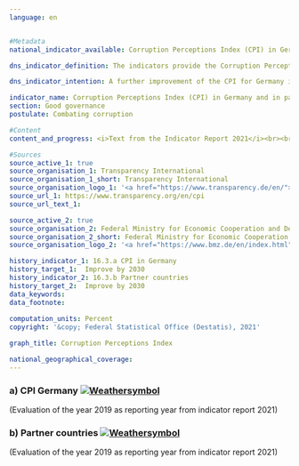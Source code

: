 ```yaml
---
language: en    


#Metadata    
national_indicator_available: Corruption Perceptions Index (CPI) in Germany and in partner countries of German development assistance    

dns_indicator_definition: The indicators provide the Corruption Perceptions Index (CPI) from Transparency International for Germany (16.3.a) as well as the number of partner countries of German development assistance whose CPI has improved compared with 2012 (16.3.b). The CPI measures how strongly corruption in the public sector is perceived in a country.    

dns_indicator_intention: A further improvement of the CPI for Germany is targeted for 2030. In addition, the CPI in the majority of partner countries involved in German development assistance should also improve. The base year in each case is 2012.    

indicator_name: Corruption Perceptions Index (CPI) in Germany and in partner countries of German development assistance    
section: Good governance    
postulate: Combating corruption    

#Content    
content_and_progress: <i>Text from the Indicator Report 2021</i><br><br>The CPI is a composite indicator that is based on various expert as well as corporate surveys on the perception of corruption in the public sector. Depending on the particular survey, different understandings of corruption may serve as a basis and the sources for the calculation may change over time. The index includes countries for which at least three selected surveys are available. As such, the CPI is the most comprehensive overview study on perceived public sector corruption.<br><br><br><br>In its analysis of the CPI, the Joint Research Centre of the European Commission points out that, the statistical significance of the change must also be examined when the results are interpreted and that even in the case of statistically significant differences, the results of this indicator should be interpreted with caution.<br><br><br><br>Compared to 2012, Germany’ score improved from 79 to 81 points in 2017. This figure has not changed since 2015, which means that Germany has moved down to twelfth place in the ranking. Though, compared with 2012, this change should not be viewed as statistically significant (at a significance level of 5&nbsp;%).<br><br><br><br>The Federal Statistical Office also gathers information on the topic of corruption as part of its satisfaction survey on official services. According to this survey, during their contact with public authorities 3.7&nbsp;% of the population had the impression in 2017 that public service employees were susceptible to corruption. In the corresponding survey of companies, 2.4&nbsp;% of companies had the impression that public service employees were open to corruption.<br><br><br><br>The Police Crime Statistics (PKS) record all criminal matters that become known to the police. In 2017, 961 cases of accepting/granting a benefit as well as taking/offering a bribe were recorded in the public sector. Furthermore, the PKS also list cases where bribes were taken or offered in commercial practice as well as concomitant offences of corruption such as fraud and breach of trust, document forgery, agreements in restriction of competition upon invitations to tender, obstruction of punishment, false certification in public office and violation of official secrecy.<br><br><br><br>With reference to German development assistance, 42 of the 85 partner countries evaluated by the CPI scored better in 2017 compared with 2012. In the review period, the number of partner countries developing in a positive direction has increased each year up to 2015. Their number stagnated in 2016 and declined slightly in 2017. As many as 21 partner countries of German development assistance reported a statistically significant improvement (at a significance level of 5&nbsp;%) in 2017 compared with 2012. In 2014, six partner countries had reported a significant improvement.    

#Sources    
source_active_1: true
source_organisation_1: Transparency International
source_organisation_1_short: Transparency International
source_organisation_logo_1: '<a href="https://www.transparency.de/en/"><img src="https://g205sdgs.github.io/sdg-indicators/public/logosEn/ta.png" alt=" Transparency International" title="Click here to visit the homepage of the organization" style="border: transparent"/></a>'
source_url_1: https://www.transparency.org/en/cpi                        
source_url_text_1:                         

source_active_2: true
source_organisation_2: Federal Ministry for Economic Cooperation and Development (BMZ)
source_organisation_2_short: Federal Ministry for Economic Cooperation and Development
source_organisation_logo_2: '<a href="https://www.bmz.de/en/index.html"><img src="https://g205sdgs.github.io/sdg-indicators/public/logosEn/bmz.png" alt=" Federal Ministry for Economic Cooperation and Development" title="Click here to visit the homepage of the organization" style="border: transparent"/></a>'    

history_indicator_1: 16.3.a CPI in Germany                    
history_target_1:  Improve by 2030
history_indicator_2: 16.3.b Partner countries                    
history_target_2:  Improve by 2030    
data_keywords:    
data_footnote:     
    
computation_units: Percent    
copyright: '&copy; Federal Statistical Office (Destatis), 2021'    

graph_title: Corruption Perceptions Index    

national_geographical_coverage:     
---    
```

<div>
  <div class="my-header">
    <h3>a) CPI Germany
      <a href="https://sustainabledevelopment-deutschland.github.io/en/status/"><img src="https://g205sdgs.github.io/sdg-indicators/public/Wettersymbole/Leicht bewölkt.png" title="If the trend continues, the indicator will be presumably miss its target by at least 5&nbsp;% and at most 20&nbsp;% of the difference between the target value and the current value" alt="Weathersymbol" />
      </a>
    </h3>
  </div>
  <div class="my-header-note">
    <span> (Evaluation of the year 2019 as reporting year from indicator report 2021)</span>
  </div>
</div>
<div>
  <div class="my-header">
    <h3>b) Partner countries
      <a href="https://sustainabledevelopment-deutschland.github.io/en/status/"><img src="https://g205sdgs.github.io/sdg-indicators/public/Wettersymbole/Leicht bewölkt.png" title="If the trend continues, the indicator will be presumably miss its target by at least 5&nbsp;% and at most 20&nbsp;% of the difference between the target value and the current value" alt="Weathersymbol" />
      </a>
    </h3>
  </div>
  <div class="my-header-note">
    <span> (Evaluation of the year 2019 as reporting year from indicator report 2021)</span>
  </div>
</div>